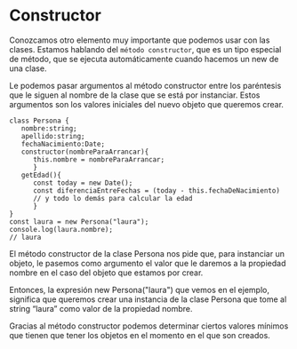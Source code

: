 # Constructor

Conozcamos otro elemento muy importante que podemos usar con las clases. Estamos hablando del `método constructor`, que es un tipo especial de método, que se ejecuta automáticamente cuando hacemos un new de una clase.

Le podemos pasar argumentos al método constructor entre los paréntesis que le siguen al nombre de la clase que se está por instanciar. Estos argumentos son los valores iniciales del nuevo objeto que queremos crear.

~~~
class Persona {
   nombre:string;
   apellido:string;
   fechaNacimiento:Date;
   constructor(nombreParaArrancar){
      this.nombre = nombreParaArrancar;
      }
   getEdad(){
      const today = new Date();
      const diferenciaEntreFechas = (today - this.fechaDeNacimiento)
      // y todo lo demás para calcular la edad
      }
}
const laura = new Persona("laura");
console.log(laura.nombre);
// laura
~~~

El método constructor de la clase Persona nos pide que, para instanciar un objeto, le pasemos como argumento el valor que le daremos a la propiedad nombre en el caso del objeto que estamos por crear.

Entonces, la expresión new Persona("laura") que vemos en el ejemplo, significa que queremos crear una instancia de la clase Persona que tome al string “laura” como valor de la propiedad nombre.

Gracias al método constructor podemos determinar ciertos valores mínimos que tienen que tener los objetos en el momento en el que son creados.


